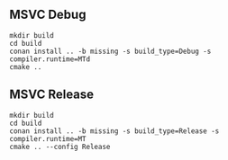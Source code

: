 


## MSVC Debug

```
mkdir build
cd build
conan install .. -b missing -s build_type=Debug -s compiler.runtime=MTd
cmake ..
```

## MSVC Release

```
mkdir build
cd build
conan install .. -b missing -s build_type=Release -s compiler.runtime=MT
cmake .. --config Release
```